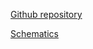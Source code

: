 [Github repository](https://github.com/pichenettes/eurorack/tree/master/shades)

[Schematics](downloads/shades_v30.pdf)